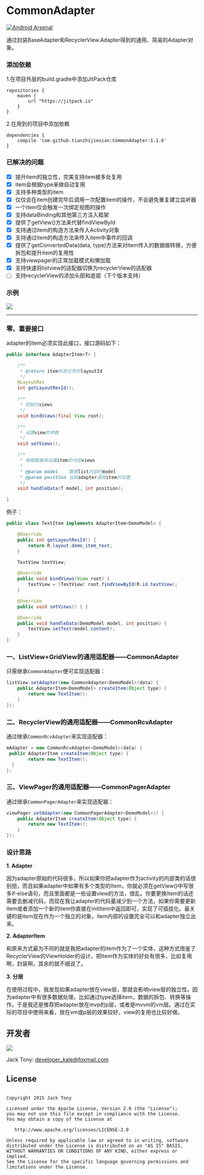 # CommonAdapter

[![Android Arsenal](https://img.shields.io/badge/Android%20Arsenal-CommonAdapter-brightgreen.svg?style=flat)](http://android-arsenal.com/details/1/1861)  

通过封装BaseAdapter和RecyclerView.Adapter得到的通用、简易的Adapter对象。  

### 添加依赖

1.在项目外层的build.gradle中添加JitPack仓库

```
repositories {
	maven {
		url "https://jitpack.io"
	}
}
```

2.在用到的项目中添加依赖  

```
dependencies {
	compile 'com.github.tianzhijiexian:CommonAdapter:1.1.6'
}    
```

### 已解决的问题

- [x] 提升item的独立性，完美支持item被多处复用
- [x] item会根据type来做自动复用
- [x] 支持多种类型的item
- [x] 仅仅会在item创建完毕后调用一次配置item的操作，不会避免重复建立监听器
- [x] 一个item仅会触发一次绑定视图的操作
- [x] ​支持dataBinding和其他第三方注入框架
- [x] 提供了getView()方法来代替findViewById
- [x] 支持通过item的构造方法来传入Activity对象
- [x] 支持通过item的构造方法来传入item中事件的回调
- [x] 提供了getConvertedData(data, type)方法来对item传入的数据做转换，方便拆包和提升item的复用性
- [x] 支持viewpager的正常加载模式和懒加载
- [x] 支持快速将listview的适配器切换为recyclerView的适配器
- [ ] 支持recyclerView的添加头部和底部（下个版本支持）

### 示例

![](./demo/demo.png)

----

### 零、重要接口

adapter的item必须实现此接口，接口源码如下：   

```java
public interface AdapterItem<T> {

    /**
     * @return item布局文件的layoutId
     */
    @LayoutRes
    int getLayoutResId();

    /**
     * 初始化views
     */
    void bindViews(final View root);

    /**
     * 设置view的参数
     */
    void setViews();

    /**
     * 根据数据来设置item的内部views
     *
     * @param model    数据list内部的model
     * @param position 当前adapter调用item的位置
     */
    void handleData(T model, int position);

}  
```

例子：  

```java
public class TextItem implements AdapterItem<DemoModel> {

    @Override
    public int getLayoutResId() {
        return R.layout.demo_item_text;
    }

    TextView textView;

    @Override
    public void bindViews(View root) {
        textView = (TextView) root.findViewById(R.id.textView);
    }

    @Override
    public void setViews() { }

    @Override
    public void handleData(DemoModel model, int position) {
        textView.setText(model.content);
    }
}
```

### 一、ListView+GridView的通用适配器——CommonAdapter

只需继承`CommonAdapter`便可实现适配器：  
```java
listView.setAdapter(new CommonAdapter<DemoModel>(data) {
    public AdapterItem<DemoModel> createItem(Object type) {
        return new TextItem();
    }
});
```

### 二、RecyclerView的通用适配器——CommonRcvAdapter
通过继承`CommonRcvAdapter`来实现适配器：   

```java  	
mAdapter = new CommonRcvAdapter<DemoModel>(data) {
 public AdapterItem createItem(Object type) {
        return new TextItem();
  }
};    
```

### 三、ViewPager的通用适配器——CommonPagerAdapter   
通过继承`CommonPagerAdapter`来实现适配器：   

```java
viewPager.setAdapter(new CommonPagerAdapter<DemoModel>() {
	public AdapterItem createItem(Object type) {
	    return new TextItem();
	}
});
```  

### 设计思路

**1. Adapter**  

因为adapter原始的代码很多，所以如果你把adapter作为activity的内部类的话很别扭，而且如果adapter中如果有多个类型的Item，你就必须在getView()中写很多if-else语句，而且里面都是一些设置view的方法，很乱。你要更换Item的话还需要去删减代码，而现在我让adapter的代码量减少到一个方法，如果你需要更新item或者添加一个新的item你直接在initItem中返回即可，实现了可插拔化。最关键的是item现在作为一个独立的对象，item内部的设置完全可以和adapter独立出来。  

**2. AdapterItem**  

和原来方式最为不同的就是我把adapter的item作为了一个实体，这种方式借鉴了RecyclerView的ViewHolder的设计。把Item作为实体的好处有很多，比如复用啊，封装啊，其余的就不细说了。  

**3. 分层**  

在使用过程中，我发现如果adapter放在view层，那就会影响view层的独立性。因为adapter中有很多数据处理，比如通过type选择item，数据的拆包、转换等操作。于是我还是推荐把adapter放在mvp的p层，或者是mvvm的vm层。通过在实际的项目中使用来看，放在vm或p层的效果较好，view的复用也比较好做。


## 开发者

![](https://avatars3.githubusercontent.com/u/9552155?v=3&s=460)

Jack Tony: <developer_kale@foxmail.com>  


## License

```  

Copyright 2015 Jack Tony

Licensed under the Apache License, Version 2.0 (the "License");
you may not use this file except in compliance with the License.
You may obtain a copy of the License at

   http://www.apache.org/licenses/LICENSE-2.0

Unless required by applicable law or agreed to in writing, software
distributed under the License is distributed on an "AS IS" BASIS,
WITHOUT WARRANTIES OR CONDITIONS OF ANY KIND, either express or implied.
See the License for the specific language governing permissions and
limitations under the License.
```
